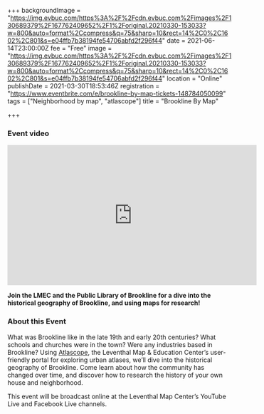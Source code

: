 +++
backgroundImage = "https://img.evbuc.com/https%3A%2F%2Fcdn.evbuc.com%2Fimages%2F130689379%2F167762409652%2F1%2Foriginal.20210330-153033?w=800&auto=format%2Ccompress&q=75&sharp=10&rect=14%2C0%2C1602%2C801&s=e04ffb7b38194fe54706abfd2f296f44"
date = 2021-06-14T23:00:00Z
fee = "Free"
image = "https://img.evbuc.com/https%3A%2F%2Fcdn.evbuc.com%2Fimages%2F130689379%2F167762409652%2F1%2Foriginal.20210330-153033?w=800&auto=format%2Ccompress&q=75&sharp=10&rect=14%2C0%2C1602%2C801&s=e04ffb7b38194fe54706abfd2f296f44"
location = "Online"
publishDate = 2021-03-30T18:53:46Z
registration = "https://www.eventbrite.com/e/brookline-by-map-tickets-148784050099"
tags = ["Neighborhood by map", "atlascope"]
title = "Brookline By Map"

+++
### Event video

<iframe width="560" height="315" src="https://www.youtube.com/embed/6NS5lhB2glY" title="YouTube video player" frameborder="0" allow="accelerometer; autoplay; clipboard-write; encrypted-media; gyroscope; picture-in-picture" allowfullscreen></iframe>

**Join the LMEC and the Public Library of Brookline for a dive into the historical geography of Brookline, and using maps for research!**

### About this Event

What was Brookline like in the late 19th and early 20th centuries? What schools and churches were in the town? Were any industries based in Brookline? Using [Atlascope](https://atlascope.leventhalmap.org/), the Leventhal Map & Education Center’s user-friendly portal for exploring urban atlases, we’ll dive into the historical geography of Brookline. Come learn about how the community has changed over time, and discover how to research the history of your own house and neighborhood.

This event will be broadcast online at the Leventhal Map Center’s YouTube Live and Facebook Live channels.